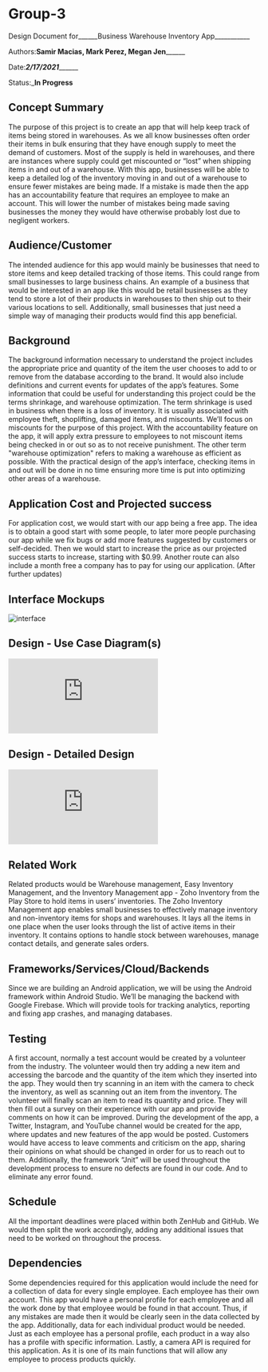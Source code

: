 # Group-3

Design Document for______Business Warehouse Inventory App___________

Authors:____Samir Macias, Mark Perez, Megan Jen__________

Date:_____2/17/2021___________

Status:_____In Progress____


## Concept Summary

The purpose of this project is to create an app that will help keep track of items being stored in warehouses. As we all know businesses often order their items in bulk ensuring that they have enough supply to meet the demand of customers. Most of the supply is held in warehouses, and there are instances where supply could get miscounted or “lost” when shipping items in and out of a warehouse. With this app, businesses will be able to keep a detailed log of the inventory moving in and out of a warehouse to ensure fewer mistakes are being made. If a mistake is made then the app has an accountability feature that requires an employee to make an account. This will lower the number of mistakes being made saving businesses the money they would have otherwise probably lost due to negligent workers.


## Audience/Customer

The intended audience for this app would mainly be businesses that need to store items and keep detailed tracking of those items. This could range from small businesses to large business chains. An example of a business that would be interested in an app like this would be retail businesses as they tend to store a lot of their products in warehouses to then ship out to their various locations to sell.
Additionally, small businesses that just need a simple way of managing their products would find this app beneficial.


## Background

The background information necessary to understand the project includes the appropriate price and quantity of the item the user chooses to add to or remove from the database according to the brand. It would also include definitions and current events for updates of the app’s features.
Some information that could be useful for understanding this project could be the terms shrinkage, and warehouse optimization. The term shrinkage is used in business when there is a loss of inventory. It is usually associated with employee theft, shoplifting, damaged items, and miscounts. We’ll focus on miscounts for the purpose of this project. With the accountability feature on the app, it will apply extra pressure to employees to not miscount items being checked in or out so as to not receive punishment. The other term "warehouse optimization" refers to making a warehouse as efficient as possible. With the practical design of the app’s interface, checking items in and out will be done in no time ensuring more time is put into optimizing other areas of a warehouse.



## Application Cost and Projected success

For application cost, we would start with our app being a free app. The idea is to obtain a good start with some people, to later more people purchasing our app while we fix bugs or add more features suggested by customers or self-decided. Then we would start to increase the price as our projected success starts to increase, starting with $0.99. 
Another route can also include a month free a company has to pay for using our application. (After further updates)



## Interface Mockups

![interface](https://github.com/anonymoususer135/Group-3/blob/main/Interface%20Mockup_.png)

 

## Design - Use Case Diagram(s) 

![diagram](https://github.com/anonymoususer135/Group-3/blob/main/Design_Use%20Case%20Diagram_.pdf)
 

## Design - Detailed Design

![diagrams(2)](https://github.com/anonymoususer135/Group-3/blob/main/Design_Detailed%20Design_.pdf)

## Related Work

Related products would be Warehouse management, Easy Inventory Management, and the Inventory Management app - Zoho Inventory from the Play Store to hold items in users’ inventories. The Zoho Inventory Management app enables small businesses to effectively manage inventory and non-inventory items for shops and warehouses. It lays all the items in one place when the user looks through the list of active items in their inventory. It contains options to handle stock between warehouses, manage contact details, and generate sales orders.


## Frameworks/Services/Cloud/Backends

Since we are building an Android application, we will be using the Android framework within Android Studio. We’ll be managing the backend with Google Firebase. Which will provide tools for tracking analytics, reporting and fixing app crashes, and managing databases. 

## Testing

A first account, normally a test account would be created by a volunteer from the industry. The volunteer would then try adding a new item and accessing the barcode and the quantity of the item which they inserted into the app. They would then try scanning in an item with the camera to check the inventory, as well as scanning out an item from the inventory. The volunteer will finally scan an item to read its quantity and price. They will then fill out a survey on their experience with our app and provide comments on how it can be improved.
During the development of the app, a Twitter, Instagram, and YouTube channel would be created for the app, where updates and new features of the app would be posted. Customers would have access to leave comments and criticism on the app, sharing their opinions on what should be changed in order for us to reach out to them.
Additionally,  the framework “Jnit” will be used throughout the development process to ensure no defects are found in our code. And to eliminate any error found.

## Schedule
All the important deadlines were placed within both ZenHub and GitHub. We would then split the work accordingly, adding any additional issues that need to be worked on throughout the process.

## Dependencies

Some dependencies required for this application would include the need for a collection of data for every single employee. Each employee has their own account. This app would have a personal profile for each employee and all the work done by that employee would be found in that account. Thus, if any mistakes are made then it would be clearly seen in the data collected by the app. Additionally, data for each individual product would be needed. Just as each employee has a personal profile, each product in a way also has a profile with specific information. Lastly, a camera API is required for this application. As it is one of its main functions that will allow any employee to process products quickly.

